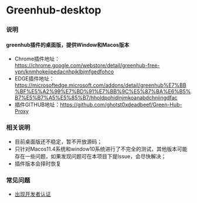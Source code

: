 # Greenhub-desktop

### 说明
#### greenhub插件的桌面版，提供Window和Macos版本
- Chrome插件地址：https://chrome.google.com/webstore/detail/greenhub-free-vpn/knmhokeiipedacnhpjklbjmfgedfohco
- EDGE插件地址：https://microsoftedge.microsoft.com/addons/detail/greenhub%E7%BB%BF%E5%A2%99%E7%BD%91%E7%BB%9C%E5%87%BA%E6%B5%B7%E5%B7%A5%E5%85%B7/hholdpohidinjmkoanabdchniingdfac
- 插件GITHUB地址：https://github.com/ghotst0xdeadbeef/Green-Hub-Proxy

### 相关说明
- 目前桌面版还不稳定，暂不开放源码；
- 只针对Macos11.4系统和window10系统进行了不完全的测试，其他版本可能存在一些问题，如果发现问题可在本项目下提Issue，会尽快解决；
- 插件版本会择时恢复

### 常见问题
- [出现开发者认证](doc/常见问题.md)
